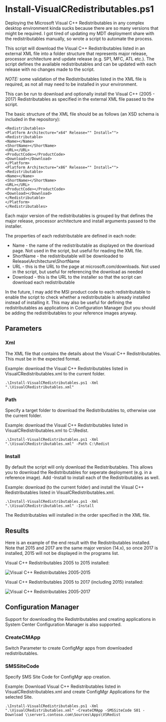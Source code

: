 # Install-VisualCRedistributables.ps1
Deploying the Microsoft Visual C++ Redistributables in any complex desktop environment kinda sucks because there are so many versions that might be required. I got tired of updating my MDT deployment share with the redistributables manually, so wrote a script to automate the process.

This script will download the Visual C++ Redistributables listed in an external XML file into a folder structure that represents major release, processor architecture and update release (e.g. SP1, MFC, ATL etc.). The script defines the available redistributables and can be updated with each release with no changes made to the script.

*NOTE:* some validation of the Redistributables listed in the XML file is required, as not all may need to be installed in your environment.

This can be run to download and optionally install the Visual C++ (2005 - 2017) Redistributables as specified in the external XML file passed to the script.

The basic structure of the XML file should be as follows (an XSD schema is included in the repository):

    <Redistributables>
    <Platform Architecture="x64" Release="" Install="">
    <Redistributable>
    <Name></Name>
    <ShortName></ShortName>
    <URL></URL>
    <ProductCode></ProductCode>
    <Download></Download>
    </Platform>
    <Platform Architecture="x86" Release="" Install="">
    <Redistributable>
    <Name></Name>
    <ShortName></ShortName>
    <URL></URL>
    <ProductCode></ProductCode>
    <Download></Download>
    </Redistributable>
    </Platform>
    </Redistributables>

Each major version of the redistributables is grouped by <Platform> that defines the major release, processor architecture and install arguments passed to the installer.

The properties of each redistributable are defined in each <Redistributable> node:
- Name - the name of the redistributable as displayed on the download page. Not used in the script, but useful for reading the XML file.
- ShortName - the redistributable will be downloaded to Release\Architecture\ShortName
- URL - this is the URL to the page at microsoft.com/downloads. Not used in the script, but useful for referencing the download as needed
- Download - this is the URL to the installer so that the script can download each redistributable

In the future, I may add the MSI product code to each redistributable to enable the script to check whether a redistributable is already installed instead of installing it. This may also be useful for defining the redistributables as applications in Configuration Manager (but you should be adding the redistributables to your reference images anyway.

## Parameters
### Xml
The XML file that contains the details about the Visual C++ Redistributables. This must be in the expected format.

Example: download the Visual C++ Redistributables listed in VisualCRedistributables.xml to the current folder.

    .\Install-VisualCRedistributables.ps1 -Xml ".\VisualCRedistributables.xml"

### Path
Specify a target folder to download the Redistributables to, otherwise use the current folder.

Example: download the Visual C++ Redistributables listed in VisualCRedistributables.xml to C:\Redist.

    .\Install-VisualCRedistributables.ps1 -Xml ".\VisualCRedistributables.xml" -Path C:\Redist


### Install
By default the script will only download the Redistributables. This allows you to download the Redistributables for seperate deployment (e.g. in a reference image). Add -Install to install each of the Redistributables as well.

Example: download (to the current folder) and install the Visual C++ Redistributables listed in VisualCRedistributables.xml.

    .\Install-VisualCRedistributables.ps1 -Xml ".\VisualCRedistributables.xml" -Install

The Redistributables will installed in the order specified in the XML file.

## Results
Here is an example of the end result with the Redistributables installed. Note that 2015 and 2017 are the same major version (14.x), so once 2017 is installed, 2015 will not be displayed in the programs list.

Visual C++ Redistributables 2005 to 2015 installed:

![Visual C++ Redistributables 2005-2015](https://raw.githubusercontent.com/aaronparker/Install-VisualCRedistributables/master/images/2005-2015.PNG "Visual C++ Redistributables 2005-2015")

Visual C++ Redistributables 2005 to 2017 (including 2015) installed:

![Visual C++ Redistributables 2005-2017](https://raw.githubusercontent.com/aaronparker/Install-VisualCRedistributables/master/images/2005-2017.PNG "Visual C++ Redistributables 2005-2017")

## Configuration Manager 
Support for downloading the Redistributables and creating applications in System Center Configuration Manager is also supported.

### CreateCMApp
Switch Parameter to create ConfigMgr apps from downloaded redistributables.

### SMSSiteCode
Specify SMS Site Code for ConfigMgr app creation.

Example: Download Visual C++ Redistributables listed in VisualCRedistributables.xml and create ConfigMgr Applications for the selected Site.

    .\Install-VisualCRedistributables.ps1 -Xml ".\VisualCRedistributables.xml" -CreateCMApp -SMSSiteCode S01 -Download \\server1.contoso.com\Sources\Apps\VSRedist


